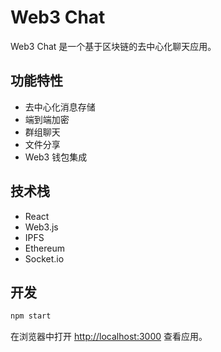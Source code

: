 # Web3 Chat

Web3 Chat 是一个基于区块链的去中心化聊天应用。

## 功能特性

- 去中心化消息存储
- 端到端加密
- 群组聊天
- 文件分享
- Web3 钱包集成

## 技术栈

- React
- Web3.js
- IPFS
- Ethereum
- Socket.io

## 开发

```bash
npm start
```

在浏览器中打开 [http://localhost:3000](http://localhost:3000) 查看应用。